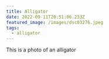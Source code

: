```yaml
---
title: Alligator
date: 2022-09-11T20:51:06.233Z
featured_image: /images/dsc03276.jpeg
tags:
  - alligator
---
```


This is a photo of an alligator